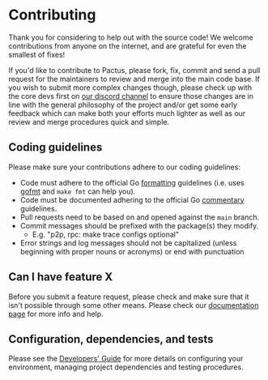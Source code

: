 # Contributing

Thank you for considering to help out with the source code! We welcome
contributions from anyone on the internet, and are grateful for even the
smallest of fixes!

If you'd like to contribute to Pactus, please fork, fix, commit and send a
pull request for the maintainers to review and merge into the main code base. If
you wish to submit more complex changes though, please check up with the core
devs first on [our discord channel](https://discord.gg/zPqWqV85ch) to
ensure those changes are in line with the general philosophy of the project
and/or get some early feedback which can make both your efforts much lighter as
well as our review and merge procedures quick and simple.

## Coding guidelines

Please make sure your contributions adhere to our coding guidelines:

 * Code must adhere to the official Go
[formatting](https://golang.org/doc/effective_go.html#formatting) guidelines
(i.e. uses [gofmt](https://golang.org/cmd/gofmt/) and `make fmt` can help you).
 * Code must be documented adhering to the official Go
[commentary](https://golang.org/doc/effective_go.html#commentary) guidelines.
 * Pull requests need to be based on and opened against the `main` branch.
 * Commit messages should be prefixed with the package(s) they modify.
   * E.g. "p2p, rpc: make trace configs optional"
* Error strings and log messages should not be capitalized (unless beginning with proper nouns or acronyms) or end with
punctuation

## Can I have feature X

Before you submit a feature request, please check and make sure that it isn't
possible through some other means. Please check our
[documentation page](https://pactus.org/guide/learn-index.html) for more info
and help.

## Configuration, dependencies, and tests

Please see the [Developers' Guide](https://pactus.org/dev/dev-index.html)
for more details on configuring your environment, managing project dependencies
and testing procedures.

